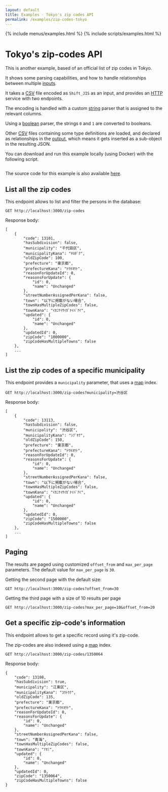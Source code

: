 ```yaml
---
layout: default
title: Examples - Tokyo's zip codes API
permalink: /examples/zip-codes-tokyo
---
```


{% include menus/examples.html %}
{% include scripts/examples.html %}

# Tokyo's zip-codes API

This is another example, based of an official list of zip codes in Tokyo.

It shows some parsing capabilities, and how to handle relationships between multiple [inputs](/documentation/inputs/).

It takes a [CSV](/documentation/inputs/#csv) file encoded as `Shift_JIS` as an input, and provides an [HTTP](/documentation/services/#http) service with two endpoints.

The encoding is handled with a custom [string](/documentation/parsers/#string) parser that is assigned to the relevant columns.

Using a [boolean](/documentation/parsers/#boolean) parser, the strings `0` and `1` are converted to booleans.

Other [CSV](/documentation/inputs/#csv) files containing some type definitions are loaded, and declared as relationships in the [output](/documentation/outputs/), which means it gets inserted as a sub-object in the resulting JSON.

You can download and run this example locally (using Docker) with the following script.

<pre show-example-script="zip-codes-tokyo"></pre>

The source code for this example is also available [here](https://github.com/rodb-io/rodb/tree/master/examples/zip-codes-tokyo).

## List all the zip codes

This endpoint allows to list and filter the persons in the database:

`GET http://localhost:3000/zip-codes`

Response body:

```
[
	{
		"code": 13101,
		"hasSubdivision": false,
		"municipality": "千代田区",
		"municipalityKana": "ﾁﾖﾀﾞｸ",
		"oldZipCode": 100,
		"prefecture": "東京都",
		"prefectureKana": "ﾄｳｷﾖｳﾄ",
		"reasonForUpdateId": 0,
		"reasonsForUpdate": {
			"id": 0,
			"name": "Unchanged"
		},
		"streetNumberAssignedPerKana": false,
		"town": "以下に掲載がない場合",
		"townHasMultipleZipCodes": false,
		"townKana": "ｲｶﾆｹｲｻｲｶﾞﾅｲﾊﾞｱｲ",
		"updated": {
			"id": 0,
			"name": "Unchanged"
		},
		"updatedId": 0,
		"zipCode": "1000000",
		"zipCodeHasMultipleTowns": false
	},
	...
]
```

## List the zip codes of a specific municipality

This endpoint provides a `municipality` parameter, that uses a [map](/documentation/indexes/#map) index.

`GET http://localhost:3000/zip-codes?municipality=渋谷区`

Response body:

```
[
	{
		"code": 13113,
		"hasSubdivision": false,
		"municipality": "渋谷区",
		"municipalityKana": "ｼﾌﾞﾔｸ",
		"oldZipCode": 150,
		"prefecture": "東京都",
		"prefectureKana": "ﾄｳｷﾖｳﾄ",
		"reasonForUpdateId": 0,
		"reasonsForUpdate": {
			"id": 0,
			"name": "Unchanged"
		},
		"streetNumberAssignedPerKana": false,
		"town": "以下に掲載がない場合",
		"townHasMultipleZipCodes": false,
		"townKana": "ｲｶﾆｹｲｻｲｶﾞﾅｲﾊﾞｱｲ",
		"updated": {
			"id": 0,
			"name": "Unchanged"
		},
		"updatedId": 0,
		"zipCode": "1500000",
		"zipCodeHasMultipleTowns": false
	},
	...
]
```

## Paging

The results are paged using customized `offset_from` and `max_per_page` parameters. The default value for `max_per_page` is `30`.

Getting the second page with the default size:

`GET http://localhost:3000/zip-codes?offset_from=30`

Getting the third page with a size of 10 results per page

`GET http://localhost:3000/zip-codes?max_per_page=10&offset_from=20`

## Get a specific zip-code's information

This endpoint allows to get a specific record using it's zip-code.

The zip-codes are also indexed using a [map](/documentation/indexes/#map) index.

`GET http://localhost:3000/zip-codes/1350064`

Response body:

```
{
	"code": 13108,
	"hasSubdivision": true,
	"municipality": "江東区",
	"municipalityKana": "ｺｳﾄｳｸ",
	"oldZipCode": 135,
	"prefecture": "東京都",
	"prefectureKana": "ﾄｳｷﾖｳﾄ",
	"reasonForUpdateId": 0,
	"reasonsForUpdate": {
		"id": 0,
		"name": "Unchanged"
	},
	"streetNumberAssignedPerKana": false,
	"town": "青海",
	"townHasMultipleZipCodes": false,
	"townKana": "ｱｵﾐ",
	"updated": {
		"id": 0,
		"name": "Unchanged"
	},
	"updatedId": 0,
	"zipCode": "1350064",
	"zipCodeHasMultipleTowns": false
}
```
